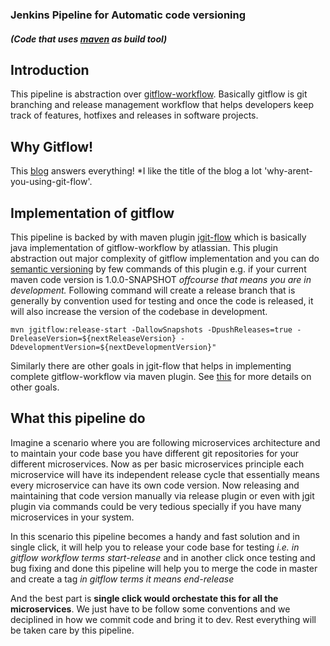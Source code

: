 ### Jenkins Pipeline for Automatic code versioning
##### (Code that uses [maven](https://maven.apache.org/) as build tool)

## Introduction
This pipeline is abstraction over [gitflow-workflow](https://nvie.com/posts/a-successful-git-branching-model). Basically gitflow is  git branching and release management workflow that helps developers keep track of features, hotfixes and releases in software projects.

## Why Gitflow!
This [blog](https://jeffkreeftmeijer.com/git-flow/) answers everything!
*I like the title of the blog a lot 'why-arent-you-using-git-flow'.

## Implementation of gitflow
This pipeline is backed by with maven plugin [jgit-flow](https://bitbucket.org/atlassian/jgit-flow) which is basically java implementation of gitflow-workflow by atlassian. 
This plugin abstraction out major complexity of gitflow implementation and you can do [semantic versioning](https://semver.org/) by few commands of this plugin e.g. if your current maven code version is 1.0.0-SNAPSHOT *offcourse that means you are in development.*
Following command will create a release branch that is generally by convention used for testing and once the code is released, it will also increase the version of the codebase in development.

`mvn jgitflow:release-start -DallowSnapshots -DpushReleases=true -DreleaseVersion=${nextReleaseVersion} -DdevelopmentVersion=${nextDevelopmentVersion}"`

Similarly there are other goals in jgit-flow that helps in implementing complete gitflow-workflow via maven plugin. See [this](https://bitbucket.org/atlassian/jgit-flow/wiki/goals.wiki#!goals-overview) for more details on other goals.

## What this pipeline do
Imagine a scenario where you are following microservices architecture and to maintain your code base you have different git repositories for your different microservices.
Now as per basic microservices principle each microservice will have its independent release cycle that essentially means every microservice can have its own code version. 
Now releasing and maintaining that code version manually via release plugin or even with jgit plugin via commands could be very tedious specially if you have many microservices in your system.

In this scenario this pipeline becomes a handy and fast solution and in single click, it will help you to release your code base for testing *i.e. in gitflow workflow terms start-release* and in another click once testing and bug fixing and done this pipeline will help you to merge the code in master and create a tag *in gitflow terms it means end-release*

And the best part is **single click would orchestate this for all the microservices**. We just have to be follow some conventions and we deciplined in how we commit code and bring it to dev.
Rest everything will be taken care by this pipeline.









